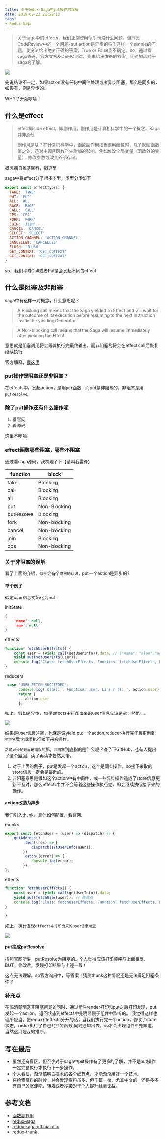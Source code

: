 ```yaml
---
title: 关于Redux-Saga中put操作的误解
date: 2019-09-22 21:28:13
tags:
- Redux-Saga
---
```

> 关于saga中的effects，我们正常使用似乎也没什么问题。但昨天CodeReview中的一个问题-put action是异步的吗？这样一个simple的问题，我没法给出绝对正确的答案，True or False我不确定。so，通过看saga源码，官方文档及DEMO测试，我来给出准确的答案，同时加深对于saga的了解。

![](http://static.1991421.cn/2019-09-22-112434.jpg)

先说结论不一定，如果action没有任何中间件处理或者异步阻塞，那么是同步的，如果有，则是异步的。

WHY？开始啰嗦！

## 什么是effect
> effect即side effect，即副作用。副作用是计算机科学中的一个概念，Saga并非原创
> 
> 副作用是啥？在计算机科学中，函数副作用指当调用函数时，除了返回函数值之外，还对主调用函数产生附加的影响。例如修改全局变量（函数外的变量），修改参数或改变外部存储。

概念摘自维基百科，[戳这里](https://zh.wikipedia.org/wiki/%E5%87%BD%E6%95%B0%E5%89%AF%E4%BD%9C%E7%94%A8)

saga中将effect分了很多类型，类型分类如下

```javascript
export const effectTypes: {
  TAKE: 'TAKE'
  PUT: 'PUT'
  ALL: 'ALL
  RACE: 'RACE'
  CALL: 'CALL'
  CPS: 'CPS'
  FORK: 'FORK'
  JOIN: 'JOIN'
  CANCEL: 'CANCEL'
  SELECT: 'SELECT'
  ACTION_CHANNEL: 'ACTION_CHANNEL'
  CANCELLED: 'CANCELLED'
  FLUSH: 'FLUSH'
  GET_CONTEXT: 'GET_CONTEXT'
  SET_CONTEXT: 'SET_CONTEXT'
}

```
so，我们平时Call或者Put是会发起不同的effect.

## 什么是阻塞及非阻塞
saga中有这样一对概念，什么意思呢？

> A Blocking call means that the Saga yielded an Effect and will wait for the outcome of its execution before resuming to the next instruction inside the yielding Generator.

> A Non-blocking call means that the Saga will resume immediately after yielding the Effect.

意思就是阻塞调用将会等其执行完最终输出，而非阻塞的将会在effect call后恢复继续执行

官方解释，[戳这里](https://redux-saga.js.org/docs/Glossary.html)

### put操作是阻塞还是非阻塞？
在effects中，发起action，是用`put`函数，而put是非阻塞的，非阻塞是用`putResolve`。

### 除了put操作还有什么操作呢
1. 看官网
2. 看源码

这里不啰嗦，

### effect函数哪些阻塞，哪些不阻塞

通过看saga源码，我梳理了下【请叫我雷锋】

function|block|
---|---|
take| Blocking
call| Blocking
all| Blocking
put| Non-Blocking
putResolve| Blocking
fork| Non-blocking
cancel| Non-blocking
join| Blocking
cps| Non-blocking


### 关于非阻塞的误解
看了上面的介绍，`似乎`会有个`成熟的认识`，put一个action是异步的?

#### 举个例子

假定user信息初始化为null

initState
```json
{
    'name': null,
    'age': null
}
```

effects

```javascript
function* fetchUserEffects() {
    const user = (yield call(getUserInfo)).data; // {"name": "alan","age": 29}
    yield put(setUserInfo(user));
    console.log('Class: fetchUserEffects, Function: fetchUserEffects, Line 8 yield select(): ', yield select(state => state.user));
}
```

reducers

```javascript
 case 'USER_FETCH_SUCCEEDED':
      console.log('Class: , Function: user, Line 7 (): ', action.user);
      return {
      ...action.user
      };

```
如上，假如是异步，似乎effects中打印出来的user信息应该是空，然而。。。

![](http://static.1991421.cn/2019-09-22-095336.jpg)

结果是user信息非空，也就是说yield put一个action,reducer执行完毕且更新到store后才继续执行接下来的操作。

`之前异步的理解是错误的`那，`非阻塞`到底指的是什么呢？查了下GitHub，也有人提出了这个[疑问](https://github.com/redux-saga/redux-saga/issues/1921)，读了再读才恍然大悟。

1. 对于上面的例子，put是发起一个action，这个是同步操作。so接下来取的store信息一定会是最新的。
2. 非阻塞意思是假如这个action中有中间件，或一些异步操作造成了store信息更新不及时，那么effects中并不会等着这些操作执行完，即会继续执行接下来的操作。


#### action改造为异步

我们引入thunk，具体如何配置，看官网。

thunks

```javascript
export const fetchUser = (user) => (dispatch) => {
    getAddress()
        .then((res) => {
            dispatch(setUserInfo(user));
        })
        .catch((error) => {
            console.log(error);
        });
};

```

effects

```javascript
function* fetchUserEffects() {
    const user = (yield call(getUserInfo)).data;
    yield put(fetchUser(user)); // 修改点
    console.log('Class: fetchUserEffects, Function: fetchUserEffects, Line 8 yield select(): ', yield select(state => state.user));
}

}

```

如上，执行发现`effects中打印出来的user信息为空`

![](http://static.1991421.cn/2019-09-22-130732.jpg)

#### put换成putResolve
按照官网所讲，putResolve为阻塞的。个人觉得应该打印顺序与上面相反，BUT，修改后，发现打印结果与上述一致！

这点无法理解，so官方询问中，等答案！猜测thunk这种情况还是无法满足阻塞条件？

### 补充点

在搞清楚阻塞非阻塞问题的同时，通过组件render打印和put之后打印发现，put发起一个action，返回状态到effects中是明显慢于组件中监听的。
我觉得这样也理所应当。把redux和effects分开的话，当我们执行完一个action，修改了store状态，redux执行了自己的监听函数,同时通知出去，so才会出现组件中先知道，当然这只是我的推断。

## 写在最后
- 虽然还有盲区，但至少对于saga中put操作有了更多的了解，并不是put操作一定完整执行才执行下一步操作。
- 个人看法，渐渐搞明白技术的各个细节点，才能渐渐用好一个技术。
- 在检索资料的时候，总会发现资料虽多，但千篇一律，尤其中文的，还是多多有自己的沉淀吧，转发或者抄袭对于个人提升丝毫无益。

## 参考文档
- [函数副作用](https://zh.wikipedia.org/wiki/%E5%87%BD%E6%95%B0%E5%89%AF%E4%BD%9C%E7%94%A8)
- [redux-saga](https://github.com/redux-saga/redux-saga)
- [redux-saga official doc](https://redux-saga.js.org/docs/Glossary.html)
- [redux-thunk](https://github.com/reduxjs/redux-thunk)
